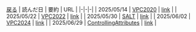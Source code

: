 [戻る](../README.md)
| 読んだ日 | 要約 | URL |
|-|-|-|
| 2025/05/14 | [VPC2020](src/VPC2020.md) | [link](https://arxiv.org/pdf/2109.00648) |
| 2025/05/22 | [VPC2022](src/VPC2022.md) | [link](https://arxiv.org/pdf/2407.11516) |
| 2025/05/30 | [SALT](src/SALT.md) | [link](https://ieeexplore.ieee.org/stamp/stamp.jsp?arnumber=10389719) | 
| 2025/06/02 | [VPC2024](src/VPC2024.md) | [link](https://arxiv.org/pdf/2404.02677v2) |
 | 2025/06/29 | [ControllingAttributes](src/ControllingAttributes.md) | [link](https://arxiv.org/pdf/2501.01674) |
